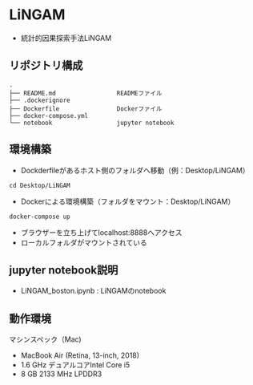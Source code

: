 # LiNGAM
* 統計的因果探索手法LiNGAM

## リポジトリ構成
```
.
├── README.md                 READMEファイル
├── .dockerignore        
├── Dockerfile                Dockerファイル
├── docker-compose.yml
└── notebook                  jupyter notebook
```

## 環境構築

* Dockderfileがあるホスト側のフォルダへ移動（例：Desktop/LiNGAM）
```
cd Desktop/LiNGAM
```

* Dockerによる環境構築（フォルダをマウント：Desktop/LiNGAM）
```
docker-compose up
```

* ブラウザーを立ち上げてlocalhost:8888へアクセス
* ローカルフォルダがマウントされている

## jupyter notebook説明
* LiNGAM_boston.ipynb : LiNGAMのnotebook

## 動作環境
マシンスペック（Mac)
- MacBook Air (Retina, 13-inch, 2018)
- 1.6 GHz デュアルコアIntel Core i5
- 8 GB 2133 MHz LPDDR3
